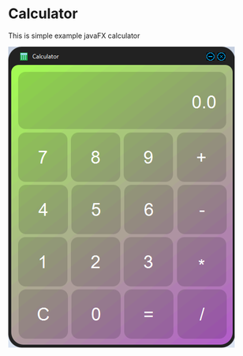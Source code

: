 # Calculator
This is simple example javaFX calculator

![calculator.png](https://github.com/Shafeev/simpleJavaFXcalculator/raw/master/readme.assets/calculator.png)
